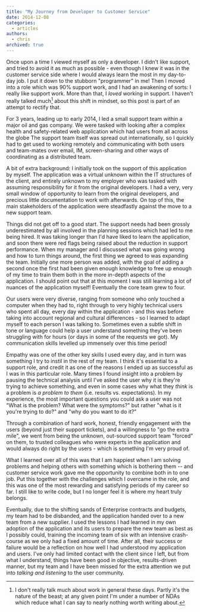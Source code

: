 ```yaml
---
title: "My Journey from Developer to Customer Service"
date: 2014-12-08
categories:
  - articles
authors:
  - chris
archived: true
---
```


Once upon a time I viewed myself as only a developer. I didn't like support, and tried to avoid it as much as possible - even though I knew it was in the customer service side where I would always learn the most in my day-to-day job. I put it down to the stubborn "programmer" in me! Then I moved into a role which was 90% support work, and I had an awakening of sorts: I really like support work. More than that, I _loved_ working in support. I haven't really talked much[^1] about this shift in mindset, so this post is part of an attempt to rectify that.

For 3 years, leading up to early 2014, I led a small support team within a major oil and gas company. We were tasked with looking after a complex health and safety-related web application which had users from all across the globe The support team itself was spread out internationally, so I quickly had to get used to working remotely and communicating with both users and team-mates over email, IM, screen-sharing and other ways of coordinating as a distributed team.

A bit of extra background: I initially took on the support of this application by myself. The application was a virtual unknown within the IT structures of the client, and entirely unknown to my employer who was tasked with assuming responsibility for it from the original developers. I had a very, very small window of opportunity to learn from the original developers, and precious little documentation to work with afterwards. On top of this, the main stakeholders of the application were steadfastly against the move to a new support team.

Things did not get off to a good start. The support needs had been grossly underestimated by all involved in the planning sessions which had led to me being hired. It was taking longer than I'd have liked to learn the application, and soon there were red flags being raised about the reduction in support performance. When my manager and I discussed what was going wrong and how to turn things around, the first thing we agreed to was expanding the team. Initially one more person was added, with the goal of adding a second once the first had been given enough knowledge to free up enough of my time to train them both in the more in-depth aspects of the application. I should point out that at this moment I was still learning a lot of nuances of the application myself! Eventually the core team grew to four.

Our users were very diverse, ranging from someone who only touched a computer when they had to, right through to very highly technical users who spent all day, every day within the application - and this was before taking into account regional and cultural differences - so I learned to adapt myself to each person I was talking to. Sometimes even a subtle shift in tone or language could help a user understand something they've been struggling with for hours (or days in some of the requests we got). My communication skills levelled up immensely over this time period!

Empathy was one of the other key skills I used every day, and in turn was something I try to instil in the rest of my team. I think it's essential to a support role, and credit it as one of the reasons I ended up as successful as I was in this particular role. Many times I found insight into a problem by pausing the technical analysis until I've asked the user why it is they're trying to achieve something, and even in some cases why what they _think_ is a problem is _a problem to them_ (i.e. results vs. expectations). In my experience, the most important questions you could ask a user was not "What is the problem? What were the symptoms?" but rather "what is it you're trying to do?" and "why do you want to do it?"

Through a combination of hard work, honest, friendly engagement with the users (beyond just their support tickets), and a willingness to "go the extra mile", we went from being the unknown, out-sourced support team "forced" on them, to trusted colleagues who were experts in the application and would always do right by the users - which is something I'm very proud of.

What I learned over all of this was that I am happiest when I am solving problems and helping others with something which is bothering them -- and customer service work gave me the opportunity to combine both in to one job. Put this together with the challenges which I overcame in the role, and this was one of the most rewarding and satisfying periods of my career so far. I still like to write code, but I no longer feel it is where my heart truly belongs.

Eventually, due to the shifting sands of Enterprise contracts and budgets, my team had to be disbanded, and the application handed over to a new team from a new supplier. I used the lessons I had learned in my own adoption of the application and its users to prepare the new team as best as I possibly could, training the incoming team of six with an intensive crash-course as we only had a fixed amount of time. After all, their success or failure would be a reflection on how well I had understood my application and users. I've only had limited contact with the client since I left, but from what I understand, things have been good in objective, results-driven manner, but my team and I have been missed for the extra attention we put into *talking and listening* to the user community.

[^1]: I don't really talk much about work in general these days. Partly it's the nature of the beast; at any given point I'm under a number of NDAs which reduce what I can say to nearly nothing worth writing about.
